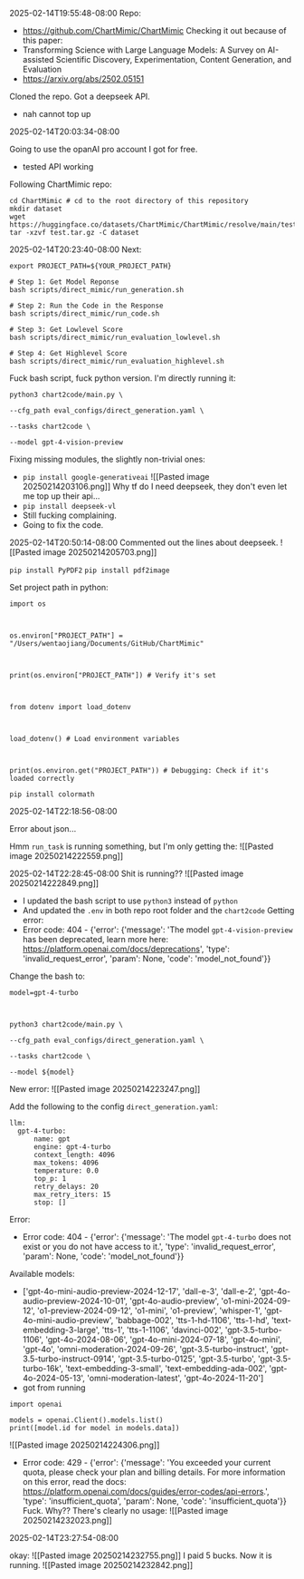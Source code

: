 2025-02-14T19:55:48-08:00
Repo:
- https://github.com/ChartMimic/ChartMimic
Checking it out because of this paper:
- Transforming Science with Large Language Models: A Survey on AI-assisted Scientific Discovery, Experimentation, Content Generation, and Evaluation
- https://arxiv.org/abs/2502.05151


Cloned the repo.
Got a deepseek API.
- nah cannot top up

2025-02-14T20:03:34-08:00

Going to use the opanAI pro account I got for free.
- tested API working

Following ChartMimic repo:
```
cd ChartMimic # cd to the root directory of this repository
mkdir dataset
wget https://huggingface.co/datasets/ChartMimic/ChartMimic/resolve/main/test.tar.gz
tar -xzvf test.tar.gz -C dataset
```

2025-02-14T20:23:40-08:00
Next:
```
export PROJECT_PATH=${YOUR_PROJECT_PATH}

# Step 1: Get Model Reponse
bash scripts/direct_mimic/run_generation.sh

# Step 2: Run the Code in the Response
bash scripts/direct_mimic/run_code.sh

# Step 3: Get Lowlevel Score
bash scripts/direct_mimic/run_evaluation_lowlevel.sh

# Step 4: Get Highlevel Score
bash scripts/direct_mimic/run_evaluation_highlevel.sh
```


Fuck bash script, fuck python version.
I'm directly running it:
```
python3 chart2code/main.py \

--cfg_path eval_configs/direct_generation.yaml \

--tasks chart2code \

--model gpt-4-vision-preview
```

Fixing missing modules, the slightly non-trivial ones:
- `pip install google-generativeai`
![[Pasted image 20250214203106.png]]
Why tf do I need deepseek, they don't even let me top up their api...
- `pip install deepseek-vl`
- Still fucking complaining.
- Going to fix the code.

2025-02-14T20:50:14-08:00
Commented out the lines about deepseek.
![[Pasted image 20250214205703.png]]

`pip install PyPDF2`
`pip install pdf2image`

Set project path in python:
```
import os

  

os.environ["PROJECT_PATH"] = "/Users/wentaojiang/Documents/GitHub/ChartMimic"

  

print(os.environ["PROJECT_PATH"]) # Verify it's set

  

from dotenv import load_dotenv

  

load_dotenv() # Load environment variables

  

print(os.environ.get("PROJECT_PATH")) # Debugging: Check if it's loaded correctly
```


`pip install colormath`

2025-02-14T22:18:56-08:00

Error about json...

Hmm `run_task` is running something, but I'm only getting the:
![[Pasted image 20250214222559.png]]

2025-02-14T22:28:45-08:00
Shit is running??
![[Pasted image 20250214222849.png]]
- I updated the bash script to use `python3` instead of `python`
- And updated the `.env` in both repo root folder and the `chart2code`
Getting error:
- Error code: 404 - {'error': {'message': 'The model `gpt-4-vision-preview` has been deprecated, learn more here: https://platform.openai.com/docs/deprecations', 'type': 'invalid_request_error', 'param': None, 'code': 'model_not_found'}}

Change the bash to:
```
model=gpt-4-turbo

  

python3 chart2code/main.py \

--cfg_path eval_configs/direct_generation.yaml \

--tasks chart2code \

--model ${model}
```

New error:
![[Pasted image 20250214223247.png]]

Add the following to the config `direct_generation.yaml`:
```
llm:
  gpt-4-turbo:
      name: gpt
      engine: gpt-4-turbo
      context_length: 4096
      max_tokens: 4096
      temperature: 0.0
      top_p: 1
      retry_delays: 20
      max_retry_iters: 15
      stop: []

```
Error:
- Error code: 404 - {'error': {'message': 'The model `gpt-4-turbo` does not exist or you do not have access to it.', 'type': 'invalid_request_error', 'param': None, 'code': 'model_not_found'}}

Available models:
- ['gpt-4o-mini-audio-preview-2024-12-17', 'dall-e-3', 'dall-e-2', 'gpt-4o-audio-preview-2024-10-01', 'gpt-4o-audio-preview', 'o1-mini-2024-09-12', 'o1-preview-2024-09-12', 'o1-mini', 'o1-preview', 'whisper-1', 'gpt-4o-mini-audio-preview', 'babbage-002', 'tts-1-hd-1106', 'tts-1-hd', 'text-embedding-3-large', 'tts-1', 'tts-1-1106', 'davinci-002', 'gpt-3.5-turbo-1106', 'gpt-4o-2024-08-06', 'gpt-4o-mini-2024-07-18', 'gpt-4o-mini', 'gpt-4o', 'omni-moderation-2024-09-26', 'gpt-3.5-turbo-instruct', 'gpt-3.5-turbo-instruct-0914', 'gpt-3.5-turbo-0125', 'gpt-3.5-turbo', 'gpt-3.5-turbo-16k', 'text-embedding-3-small', 'text-embedding-ada-002', 'gpt-4o-2024-05-13', 'omni-moderation-latest', 'gpt-4o-2024-11-20']
- got from running
```
import openai

models = openai.Client().models.list()
print([model.id for model in models.data])

```

![[Pasted image 20250214224306.png]]
- Error code: 429 - {'error': {'message': 'You exceeded your current quota, please check your plan and billing details. For more information on this error, read the docs: https://platform.openai.com/docs/guides/error-codes/api-errors.', 'type': 'insufficient_quota', 'param': None, 'code': 'insufficient_quota'}}
Fuck. Why?? There's clearly no usage:
![[Pasted image 20250214232023.png]]

2025-02-14T23:27:54-08:00

okay:
![[Pasted image 20250214232755.png]]
I paid 5 bucks. Now it is running.
![[Pasted image 20250214232842.png]]


